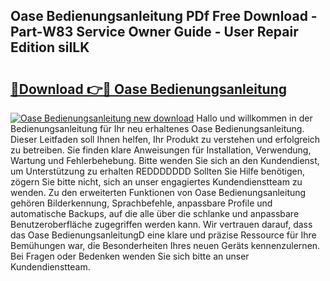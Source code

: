 ## Oase Bedienungsanleitung PDf Free Download - Part-W83 Service Owner Guide - User Repair Edition siILK

# <h2><a href="http://df662w.blite.top/?on=Oase+Bedienungsanleitung">🔗Download 👉🔴 Oase Bedienungsanleitung</a></h2>

[![Oase Bedienungsanleitung new download](https://i.imgur.com/lujVjoI.png)](http://df662w.blite.top/?on=Oase+Bedienungsanleitung)
Hallo und willkommen in der Bedienungsanleitung für Ihr neu erhaltenes Oase Bedienungsanleitung. Dieser Leitfaden soll Ihnen helfen, Ihr Produkt zu verstehen und erfolgreich zu betreiben. Sie finden klare Anweisungen für Installation, Verwendung, Wartung und Fehlerbehebung. Bitte wenden Sie sich an den Kundendienst, um Unterstützung zu erhalten REDDDDDDD Sollten Sie Hilfe benötigen, zögern Sie bitte nicht, sich an unser engagiertes Kundendienstteam zu wenden. Zu den erweiterten Funktionen von Oase Bedienungsanleitung gehören Bilderkennung, Sprachbefehle, anpassbare Profile und automatische Backups, auf die alle über die schlanke und anpassbare Benutzeroberfläche zugegriffen werden kann. Wir vertrauen darauf, dass das Oase BedienungsanleitungD eine klare und präzise Ressource für Ihre Bemühungen war, die Besonderheiten Ihres neuen Geräts kennenzulernen. Bei Fragen oder Bedenken wenden Sie sich bitte an unser Kundendienstteam.
